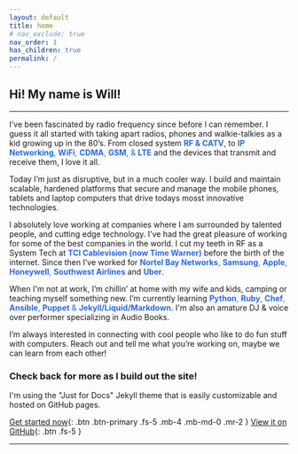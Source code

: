 ```yaml
---
layout: default
title: home
# nav_exclude: true
nav_order: 1
has_children: true
permalink: /
---
```

## Hi! My name is Will!
---
I’ve been fascinated by radio frequency since before I can remember. I guess it all started with taking apart radios, phones and walkie-talkies as a kid growing up in the 80’s. From closed system <span style="color:#2869e6">**RF & CATV**</span>, to <span style="color:#2869e6">**IP Networking**, **WiFi**, **CDMA**, **GSM**, & **LTE**</span> and the devices that transmit and receive them, I love it all.

Today I’m just as disruptive, but in a much cooler way. I build and maintain scalable, hardened platforms that secure and manage the mobile phones, tablets and laptop computers that drive todays mosst innovative technologies.

I absolutely love working at companies where I am surrounded by talented people, and cutting edge technology. I’ve had the great pleasure of working for some of the best companies in the world. I cut my teeth in RF as a System Tech at <span style="color:#2869e6">**TCI Cablevision (now Time Warner)**</span> before the birth of the internet. Since then I’ve worked for <span style="color:#2869e6">**Nortel Bay Networks**, **Samsung**, **Apple**, **Honeywell**, **Southwest Airlines**</span> and <span style="color:#2869e6">**Uber**</span>.

When I'm not at work, I’m chillin’ at home with my wife and kids, camping or teaching myself something new. I’m currently learning <span style="color:#2869e6">**Python**, **Ruby**, **Chef**, **Ansible**, **Puppet** & **Jekyll/Liquid/Markdown**</span>.  I'm also an amature DJ & voice over performer specializing in Audio Books.

I’m always interested in connecting with cool people who like to do fun stuff with computers. Reach out and tell me what you’re working on, maybe we can learn from each other!


### Check back for more as I build out the site!

I'm using the "Just for Docs" Jekyll theme that is easily customizable and hosted on GitHub pages.

[Get started now](https://pmarsceill.github.io/just-the-docs/#getting-started){: .btn .btn-primary .fs-5 .mb-4 .mb-md-0 .mr-2 } [View it on GitHub](https://github.com/pmarsceill/just-the-docs){: .btn .fs-5 }

---
